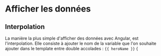 # Afficher les données
## Interpolation
La manière la plus simple d'afficher des données avec Angular, est l'interpolation. Elle consiste à ajouter le nom de la variable que l'on souhaite ajouter dans le template entre double accolades : ```{{ heroName }}```
{
<!--stackedit_data:
eyJoaXN0b3J5IjpbMTEyMTU5NzMzXX0=
-->